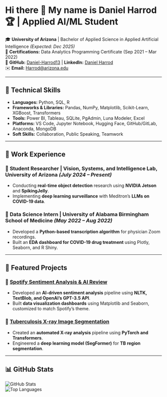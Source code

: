 # Hi there 👋 My name is Daniel Harrod 🏆 | Applied AI/ML Student  

🎓 **University of Arizona** | Bachelor of Applied Science in Applied Artificial Intelligence *(Expected: Dec 2025)*  
📜 **Certifications:** Data Analytics Programming Certificate (Sep 2021 – Mar 2022)  
📍 **GitHub:** [Daniel-Harrod13](https://github.com/Daniel-Harrod13) | **LinkedIn:** [Daniel Harrod](http://www.linkedin.com/in/daniel-harrod2019)  
✉️ **Email:** [Harrod@arizona.edu](mailto:Harrod@arizona.edu)  

---

## 🔧 Technical Skills  

- **Languages:** Python, SQL, R  
- **Frameworks & Libraries:** Pandas, NumPy, Matplotlib, Scikit-Learn, XGBoost, Transformers  
- **Tools:** Power BI, Tableau, SQLite, PgAdmin, Luna Modeler, Excel  
- **Platforms:** VS Code, Jupyter Notebook, Hugging Face, GitHub/GitLab, Anaconda, MongoDB  
- **Soft Skills:** Collaboration, Public Speaking, Teamwork  

---

## 💼 Work Experience  

### 🔬 **Student Researcher** | Vision, Systems, and Intelligence Lab, University of Arizona *(July 2024 – Present)*  
- Conducting **real-time object detection** research using **NVIDIA Jetson** and **SpikingJelly**.  
- Implementing **deep learning surveillance** with Meditron’s **LLMs on COVID-19 data**.  

### 🏥 **Data Science Intern** | University of Alabama Birmingham School of Medicine *(May 2022 – Aug 2022)*  
- Developed a **Python-based transcription algorithm** for physician Zoom recordings.  
- Built an **EDA dashboard for COVID-19 drug treatment** using Plotly, Seaborn, and R Shiny.  

---

## 🚀 Featured Projects  

### 🎵 **[Spotify Sentiment Analysis & AI Review](https://github.com/Daniel-Harrod13/spotify_sentiment_analysis)**  
- Developed an **AI-driven sentiment analysis** pipeline using **NLTK, TextBlob, and OpenAI’s GPT-3.5 API**.  
- Built **data visualization dashboards** using Matplotlib and Seaborn, customized to match Spotify’s theme.  

### 🏥 **[Tuberculosis X-ray Image Segmentation](https://github.com/Daniel-Harrod13/TB_Image)**  
- Created an **automated X-ray analysis** pipeline using **PyTorch and Transformers**.  
- Engineered a **deep learning model (SegFormer)** for **TB region segmentation**.  

---

## 📊 GitHub Stats  

![GitHub Stats](https://github-readme-stats.vercel.app/api?username=Daniel-Harrod13&show_icons=true&theme=radical)  
![Top Languages](https://github-readme-stats.vercel.app/api/top-langs/?username=Daniel-Harrod13&layout=compact&theme=radical)  



<!--
**Daniel-Harrod13/Daniel-Harrod13** is a ✨ _special_ ✨ repository because its `README.md` (this file) appears on your GitHub profile.

Here are some ideas to get you started:

- 🔭 I’m currently working on ...
- 🌱 I’m currently learning ...
- 👯 I’m looking to collaborate on ...
- 🤔 I’m looking for help with ...
- 💬 Ask me about ...
- 📫 How to reach me: ...
- 😄 Pronouns: ...
- ⚡ Fun fact: ...
-->
